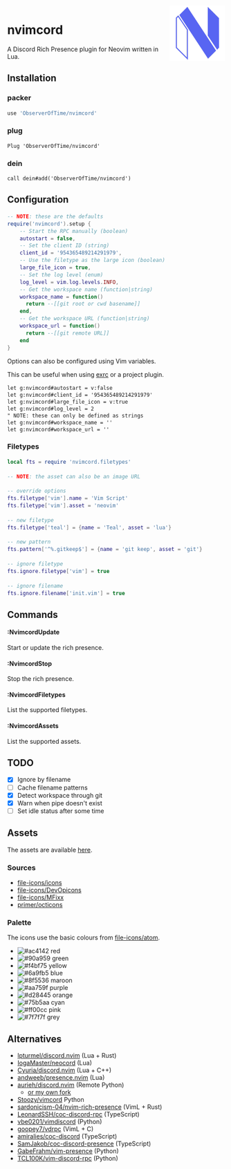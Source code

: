 <!-- panvimdoc-ignore-start -->

<img src=".github/logo.png" alt="Logo" align="right" width="128"/>

<!-- panvimdoc-ignore-end -->

# nvimcord

A Discord Rich Presence plugin for Neovim written in Lua.

## Installation

### packer

```lua
use 'ObserverOfTime/nvimcord'
```

### plug

```vim
Plug 'ObserverOfTime/nvimcord'
```

### dein

```vim
call dein#add('ObserverOfTime/nvimcord')
```

## Configuration

```lua
-- NOTE: these are the defaults
require('nvimcord').setup {
    -- Start the RPC manually (boolean)
    autostart = false,
    -- Set the client ID (string)
    client_id = '954365489214291979',
    -- Use the filetype as the large icon (boolean)
    large_file_icon = true,
    -- Set the log level (enum)
    log_level = vim.log.levels.INFO,
    -- Get the workspace name (function|string)
    workspace_name = function()
      return --[[git root or cwd basename]]
    end,
    -- Get the workspace URL (function|string)
    workspace_url = function()
      return --[[git remote URL]]
    end
}
```

Options can also be configured using Vim variables.

This can be useful when using [exrc] or a project plugin.

```vim
let g:nvimcord#autostart = v:false
let g:nvimcord#client_id = '954365489214291979'
let g:nvimcord#large_file_icon = v:true
let g:nvimcord#log_level = 2
" NOTE: these can only be defined as strings
let g:nvimcord#workspace_name = ''
let g:nvimcord#workspace_url = ''
```

[exrc]: https://neovim.io/doc/user/starting.html#exrc

### Filetypes

```lua
local fts = require 'nvimcord.filetypes'

-- NOTE: the asset can also be an image URL

-- override options
fts.filetype['vim'].name = 'Vim Script'
fts.filetype['vim'].asset = 'neovim'

-- new filetype
fts.filetype['teal'] = {name = 'Teal', asset = 'lua'}

-- new pattern
fts.pattern['^%.gitkeep$'] = {name = 'git keep', asset = 'git'}

-- ignore filetype
fts.ignore.filetype['vim'] = true

-- ignore filename
fts.ignore.filename['init.vim'] = true
```

## Commands

#### :NvimcordUpdate

Start or update the rich presence.

#### :NvimcordStop

Stop the rich presence.

#### :NvimcordFiletypes

List the supported filetypes.

#### :NvimcordAssets

List the supported assets.

## TODO

* [x] Ignore by filename
* [ ] Cache filename patterns
* [x] Detect workspace through git
* [x] Warn when pipe doesn't exist
* [ ] Set idle status after some time

## Assets

The assets are available [here][disroot].

### Sources

- [file-icons/icons](https://github.com/file-icons/icons)
- [file-icons/DevOpicons](https://github.com/file-icons/DevOpicons)
- [file-icons/MFixx](https://github.com/file-icons/MFixx)
- [primer/octicons](https://github.com/primer/octicons)

### Palette

The icons use the basic colours from [file-icons/atom][colours].

<!-- panvimdoc-ignore-start -->

- ![#ac4142](https://dummyimage.com/12x12/ac4142&text=+ "#ac4142") red<br>
- ![#90a959](https://dummyimage.com/12x12/90a959&text=+ "#90a959") green<br>
- ![#f4bf75](https://dummyimage.com/12x12/f4bf75&text=+ "#f4bf75") yellow<br>
- ![#6a9fb5](https://dummyimage.com/12x12/6a9fb5&text=+ "#6a9fb5") blue<br>
- ![#8f5536](https://dummyimage.com/12x12/8f5536&text=+ "#8f5536") maroon<br>
- ![#aa759f](https://dummyimage.com/12x12/aa759f&text=+ "#aa759f") purple<br>
- ![#d28445](https://dummyimage.com/12x12/d28445&text=+ "#d28445") orange<br>
- ![#75b5aa](https://dummyimage.com/12x12/75b5aa&text=+ "#75b5aa") cyan<br>
- ![#ff00cc](https://dummyimage.com/12x12/ff00cc&text=+ "#ff00cc") pink<br>
- ![#7f7f7f](https://dummyimage.com/12x12/7f7f7f&text=+ "#7f7f7f") grey<br>

<!-- panvimdoc-ignore-end -->

[disroot]: https://cloud.disroot.org/s/3HCpppopkrcR6iK
[colours]: https://github.com/file-icons/atom/blob/master/styles/colours.less#L10-L19

## Alternatives

- [lpturmel/discord.nvim] (Lua + Rust)
- [IogaMaster/neocord] (Lua)
- [Cyuria/discord.nvim] (Lua + C++)
- [andweeb/presence.nvim] (Lua)
- [aurieh/discord.nvim] (Remote Python)
  - [or my own fork][ObserverOfTime/discord.nvim]
- [Stoozy/vimcord] Python
- [sardonicism-04/nvim-rich-presence] (VimL + Rust)
- [LeonardSSH/coc-discord-rpc] (TypeScript)
- [vbe0201/vimdiscord] (Python)
- [goopey7/vdrpc] (VimL + C)
- [amiralies/coc-discord] (TypeScript)
- [SamJakob/coc-discord-presence] (TypeScript)
- [GabeFrahm/vim-presence] (Python)
- [TCL100K/vim-discord-rpc] (Python)

[amiralies/coc-discord]: https://github.com/amiralies/coc-discord
[andweeb/presence.nvim]: https://github.com/andweeb/presence.nvim
[aurieh/discord.nvim]: https://github.com/aurieh/discord.nvim
[Cyuria/discord.nvim]: https://github.com/Cyuria/discord.nvim
[GabeFrahm/vim-presence]: https://github.com/GabeFrahm/vim-presence
[goopey7/vdrpc]: https://github.com/goopey7/vdrpc
[IogaMaster/neocord]: https://github.com/IogaMaster/neocord
[LeonardSSH/coc-discord-rpc]: https://github.com/LeonardSSH/coc-discord-rpc
[lpturmel/discord.nvim]: https://github.com/lpturmel/discord.nvim
[ObserverOfTime/discord.nvim]: https://github.com/ObserverOfTime/discord.nvim
[SamJakob/coc-discord-presence]: https://github.com/SamJakob/coc-discord-presence
[sardonicism-04/nvim-rich-presence]: https://github.com/sardonicism-04/nvim-rich-presence
[Stoozy/vimcord]: https://github.com/Stoozy/vimcord
[TCL100K/vim-discord-rpc]: https://github.com/TCL100K/vim-discord-rpc
[vbe0201/vimdiscord]: https://github.com/vbe0201/vimdiscord
